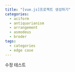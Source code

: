 ```yaml
---
title: "[vue.js]프로젝트 생성하기"
categories:
  - aciform
  - antiquarianism
  - arrangement
  - asmodeus
  - broder
tags:
  - categories
  - edge case
---
```


수정 테스트